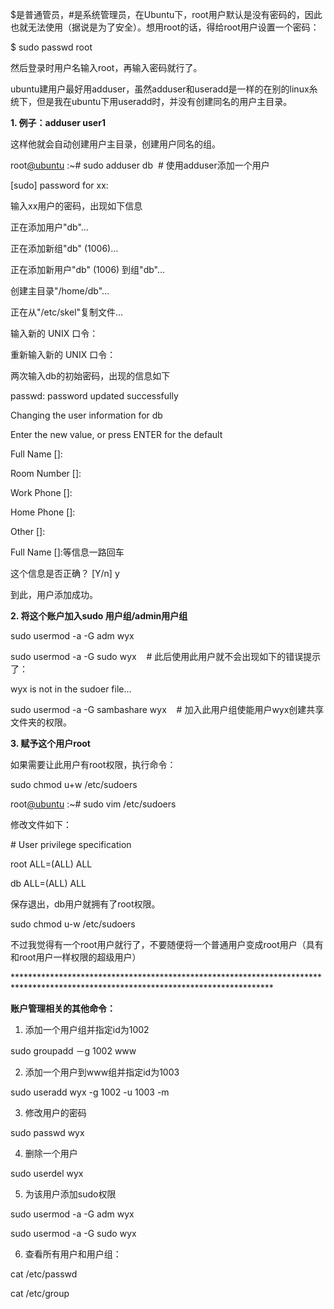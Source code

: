   


$是普通管员，\#是系统管理员，在Ubuntu下，root用户默认是没有密码的，因此也就无法使用（据说是为了安全）。想用root的话，得给root用户设置一个密码：

$ sudo passwd root

然后登录时用户名输入root，再输入密码就行了。

ubuntu建用户最好用adduser，虽然adduser和useradd是一样的在别的linux糸统下，但是我在ubuntu下用useradd时，并没有创建同名的用户主目录。

**1. 例子：adduser user1**

这样他就会自动创建用户主目录，创建用户同名的组。

root[@ubuntu](http://my.oschina.net/u/555627) :~\# sudo adduser db  \# 使用adduser添加一个用户

\[sudo\] password for xx:

输入xx用户的密码，出现如下信息

正在添加用户"db"…

正在添加新组"db" \(1006\)…

正在添加新用户"db" \(1006\) 到组"db"…

创建主目录"/home/db"…

正在从"/etc/skel"复制文件…

输入新的 UNIX 口令：

重新输入新的 UNIX 口令：

两次输入db的初始密码，出现的信息如下

passwd: password updated successfully

Changing the user information for db

Enter the new value, or press ENTER for the default

Full Name \[\]:

Room Number \[\]:

Work Phone \[\]:

Home Phone \[\]:

Other \[\]:

Full Name \[\]:等信息一路回车

这个信息是否正确？ \[Y/n\] y

到此，用户添加成功。

**2. 将这个账户加入sudo 用户组/admin用户组**

sudo usermod -a -G adm wyx

sudo usermod -a -G sudo wyx    \# 此后使用此用户就不会出现如下的错误提示了：

wyx is not in the sudoer file...

sudo usermod -a -G sambashare wyx    \# 加入此用户组使能用户wyx创建共享文件夹的权限。

**3. 赋予这个用户root**

如果需要让此用户有root权限，执行命令： 

sudo chmod u+w /etc/sudoers 

root[@ubuntu](http://my.oschina.net/u/555627) :~\# sudo vim /etc/sudoers

修改文件如下：

\# User privilege specification

root ALL=\(ALL\) ALL

db ALL=\(ALL\) ALL

保存退出，db用户就拥有了root权限。

sudo chmod u-w /etc/sudoers

不过我觉得有一个root用户就行了，不要随便将一个普通用户变成root用户（具有和root用户一样权限的超级用户）

  


\*\*\*\*\*\*\*\*\*\*\*\*\*\*\*\*\*\*\*\*\*\*\*\*\*\*\*\*\*\*\*\*\*\*\*\*\*\*\*\*\*\*\*\*\*\*\*\*\*\*\*\*\*\*\*\*\*\*\*\*\*\*\*\*\*\*\*\*\*\*\*\*\*\*\*\*\*\*\*\*\*\*\*\*\*\*\*\*\*\*\*\*\*\*\*\*\*\*\*\*\*\*\*\*\*\*\*\*\*\*\*\*\*\*\*\*\*\*\*\*\*\*\*\*\*\*\*\*\*\*\*

**账户管理相关的其他命令：**

1. 添加一个用户组并指定id为1002

sudo groupadd －g 1002 www

2. 添加一个用户到www组并指定id为1003

sudo useradd wyx -g 1002 -u 1003 -m

3. 修改用户的密码

sudo passwd wyx

4. 删除一个用户

sudo userdel wyx

5. 为该用户添加sudo权限

sudo usermod -a -G adm wyx

sudo usermod -a -G sudo wyx

6. 查看所有用户和用户组：

cat /etc/passwd

cat /etc/group

